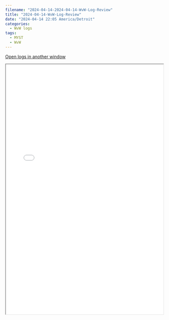 ```yaml
---
filename: "2024-04-14-2024-04-14-WvW-Log-Review"
title: "2024-04-14-WvW-Log-Review"
date: "2024-04-14 22:05 America/Detroit"
categories:
  - WvW logs
tags:
  - MYST
  - WvW
---
```

 <a href="/assets/wvwlogs/reports20240414.html#20240414-WvW-Log-Review" target="_blank">Open logs in another window</a>

<iframe src="/assets/wvwlogs/reports20240414.html#20240414-WvW-Log-Review" width="100%" height="800" style="display:block; margin: 0 auto;"> </iframe>